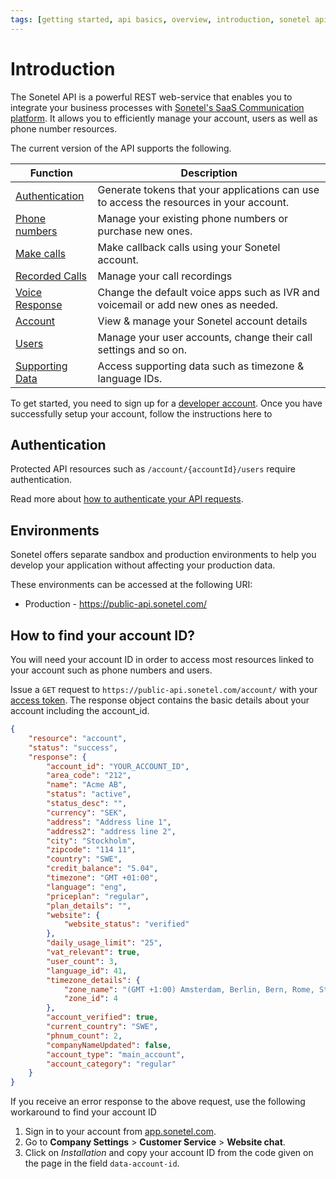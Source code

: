 ```yaml
---
tags: [getting started, api basics, overview, introduction, sonetel api, api key, sonetel api documentation, documentation, docs, api docs]
---
```


# Introduction

The Sonetel API is a powerful REST web-service that enables you to integrate your business processes with [Sonetel's SaaS Communication platform](https://developer.sonetel.com). It allows you to efficiently manage your account, users as well as phone number resources.

The current version of the API supports the following.

Function | Description |
|---------|---------|
| [Authentication](../../reference/1_authentication.yaml) | Generate tokens that your applications can use to access the resources in your account.
| [Phone numbers](../../reference/2_phone_numbers.yaml) | Manage your existing phone numbers or purchase new ones. |
| [Make calls](../../reference/3_make_calls.yaml) | Make callback calls using your Sonetel account.|
| [Recorded Calls](../../reference/4_recorded_calls.yaml) | Manage your call recordings |
| [Voice Response](../../reference/5_voice_apps.yaml) | Change the default voice apps such as IVR and voicemail or add new ones as needed. |
| [Account](../../reference/6_account.yaml) | View & manage your Sonetel account details |
| [Users](../../reference/7_users.yaml) | Manage your user accounts, change their call settings and so on.|
| [Supporting Data](../../reference/8_globaldata.yaml) | Access supporting data such as timezone & language IDs.



To get started, you need to sign up for a [developer account](https://app.sonetel.com/register?tag=api-developer). Once you have successfully setup your account, follow the instructions here to 

## Authentication

Protected API resources such as `/account/{accountId}/users` require authentication.

Read more about [how to authenticate your API requests](../../reference/1_authentication.yaml).

## Environments

Sonetel offers separate sandbox and production environments to help you develop your application without affecting your production data.

These environments can be accessed at the following URI:
- Production - https://public-api.sonetel.com/

## How to find your account ID?

You will need your account ID in order to access most resources linked to your account such as phone numbers and users.

Issue a `GET` request to `https://public-api.sonetel.com/account/` with your [access token](../../reference/1_authentication.yaml/paths/~1oauth~1token/post). The response object contains the basic details about your account including the account_id.

```json
{
    "resource": "account",
    "status": "success",
    "response": {
        "account_id": "YOUR_ACCOUNT_ID",
        "area_code": "212",
        "name": "Acme AB",
        "status": "active",
        "status_desc": "",
        "currency": "SEK",
        "address": "Address line 1",
        "address2": "address line 2",
        "city": "Stockholm",
        "zipcode": "114 11",
        "country": "SWE",
        "credit_balance": "5.04",
        "timezone": "GMT +01:00",
        "language": "eng",
        "priceplan": "regular",
        "plan_details": "",
        "website": {
            "website_status": "verified"
        },
        "daily_usage_limit": "25",
        "vat_relevant": true,
        "user_count": 3,
        "language_id": 41,
        "timezone_details": {
            "zone_name": "(GMT +1:00) Amsterdam, Berlin, Bern, Rome, Stockholm, Vienna",
            "zone_id": 4
        },
        "account_verified": true,
        "current_country": "SWE",
        "phnum_count": 2,
        "companyNameUpdated": false,
        "account_type": "main_account",
        "account_category": "regular"
    }
}
```

If you receive an error response to the above request, use the following workaround to find your account ID
1. Sign in to your account from [app.sonetel.com](https://app.sonetel.com).
2. Go to **Company Settings** > **Customer Service** > **Website chat**.
3. Click on *Installation* and copy your account ID from the code given on the page in the field `data-account-id`.